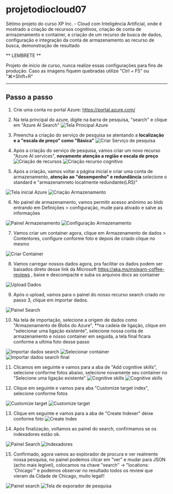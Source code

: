 # projetodiocloud07

Sétimo projeto do curso XP Inc. - Cloud com Inteligência Artificial, onde é mostrado a criação de recursos cognitivos, criação de conta de armazenamento e container, e criação de um recurso de busca de dados, configuração e integração da conta de armazenamento ao recurso de busca, demonstração de resultado

** LEMBRETE **

Projeto de inicio de curso, nunca realize essas configurações para fins de produção.
Caso as imagens fiquem quebradas utilize "Ctrl + F5" ou "⌘+Shift+R"


---

## Passo a passo

1.  Crie uma conta no portal Azure: https://portal.azure.com/

2.  Na tela principal do azure, digite na barra de pesquisa, "search" e clique em "Azure AI Search"
![Tela Principal Azure](./images/01-painelazure.png)
  
3.  Preencha a criação do serviço de pesquisa se atentando a **localização e a "escala de preço" como "Básica"**
![Criar Serviço de pesquisa](./images/02-criarservicopesquisa.png)

4.  Após a criação do serviço de pesquisa, vamos criar um novo recurso "Azure AI services", **novamente atenção a região e escala de preço**
![Criação de recursos](./images/03-criarrecursoazure.png)
![Criação recurso cognitivo](./images/04-criarservicocognitivo.png)

5.  Após a criação, vamos voltar a página inicial e criar uma conta de armazenamento, **atenção ao "desempenho" e redundância** selecione o standard e "armazenamneto localmente redundante(LRS)"

![Tela inicial Azure](./images/05-painelzurearmazenamento.png)
![Criação Armazenamento](./images/06-criararmazenamento.png)

6.  No painel de armazenamento, vamos permitir acesso anônimo ao blob entrando em Definições > configuração, mude para ativado e salve as informações

![Painel Armazenamento](./images/07-painelarmazenamento.png)
![Configuração Armazenamento](./images/08-configarmazenamento.png)

7.  Vamos criar um container agora, clique em Armazenamento de dados > Contentores, configure conforme foto e depois de criado clique no mesmo

![Criar Container](./images/09-criarcontainer.png)

8.  Vamos carregar nossos dados agora, pra facilitar os dados podem ser baixados direto desse link da Microsoft https://aka.ms/mslearn-coffee-reviews , baixe e descompacte e suba os arquivos docx ao container

![Upload Dados](./images/10-carregardados.png)

9.  Após o upload, vamos para o painel do nosso recurso search criado no passo 3, clique em importar dados.

![Painel Search](./images/11-painelsearch.png)

10.  Na tela de importação, selecione a origem de dados como "Armazenamento de Blobs do Azure", **na cadeia de ligação, clique em "selecionar uma ligação existente", selecione nossa conta de armazenamento e nosso container em seguida, a tela final ficara conforme a ultima foto desse passo

![Importar dados search](./images/12-importardados.png)
![Selecionar container](./images/13-selecionarcontainer.png)
![Importar dados search final](./images/14-importardadosfinal.png)

11.  Clicamos em seguinte e vamos para a aba de "Add cognitive skills", selecione conforme fotos abaixo, selecione novamente seu container no "Selecione uma ligação existente"
![Cognitive skills](./images/15-abacognitiveskills.png)
![Cognitive skills](./images/1502-abacognitiveskills.png)

12.  Clique em seguinte e vamos para aba "Customize target index", selecione conforme fotos

![Customize target](./images/16-abacustomizetarget.png)
![Customize target](./images/1602-abacustomizetarget.png)

13.  Clique em seguinte e vamos para a aba de "Create Indexer" deixe conforme foto
![Create Index](./images/17-abacreateindex.png)

14.  Após finalização, voltamos ao painel do search, confirmamos se os indexadores estão ok.

![Painel Search](./images/18-painelsearch.png)
![Indexadores](./images/19-indexadores.png)

15.  Confirmado, agora vamos ao explorador de procura e ver realmente nossa pesquisa, no painel podemos clicar em "ver" e mudar para JSON (acho mais legível), colocamos na chave "search" -> "locations: 'Chicago'" e podemos observar no resultado todos os review que vieram da Cidade de Chicago, muito legal!!

![Painel search](./images/19-painelsearch.png)
![Tela de exporador de pesquisa](./images/20-search.png)

